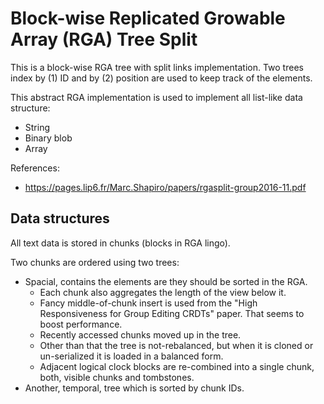 # Block-wise Replicated Growable Array (RGA) Tree Split

This is a block-wise RGA tree with split links implementation. Two trees index
by (1) ID and by (2) position are used to keep track of the elements.

This abstract RGA implementation is used to implement all list-like data
structure:

- String 
- Binary blob
- Array


References:

- https://pages.lip6.fr/Marc.Shapiro/papers/rgasplit-group2016-11.pdf


## Data structures

All text data is stored in chunks (blocks in RGA lingo).

Two chunks are ordered using two trees:

- Spacial, contains the elements are they should be sorted in the RGA.
  - Each chunk also aggregates the length of the view below it.
  - Fancy middle-of-chunk insert is used from the "High Responsiveness for Group
    Editing CRDTs" paper. That seems to boost performance.
  - Recently accessed chunks moved up in the tree.
  - Other than that the tree is not-rebalanced, but when it is cloned or
    un-serialized it is loaded in a balanced form.
  - Adjacent logical clock blocks are re-combined into a single chunk, both,
    visible chunks and tombstones.
- Another, temporal, tree which is sorted by chunk IDs.
